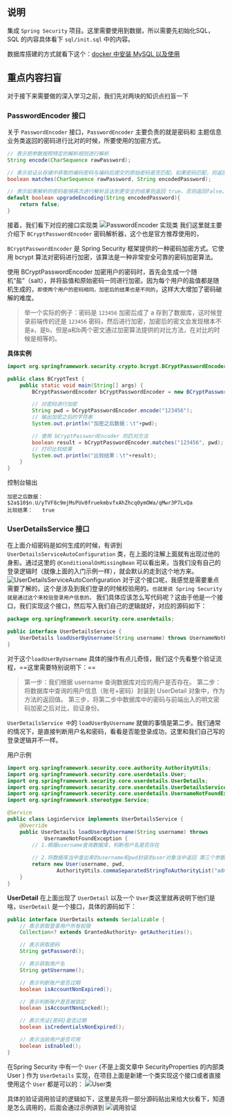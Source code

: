 ## 说明

集成 `Spring Security` 项目。这里需要使用到数据，所以需要先初始化SQL，SQL 的内容具体看下 `sql/init.sql` 中的内容。

数据库搭建的方式就看下这个：[docker 中安装 MySQL 以及使用](https://blog.csdn.net/qq_18948359/article/details/125486934?spm=1001.2014.3001.5501)


## 重点内容扫盲
对于接下来需要做的深入学习之前，我们先对两块的知识点扫盲一下

### PasswordEncoder 接口

关于 `PasswordEncoder` 接口，`PasswordEncoder` 主要负责的就是密码和 主题信息业务类返回的密码进行比对的时候，所要使用的加密方式。
```java
// 表示把参数按照特定的解析规则进行解析
String encode(CharSequence rawPassword);

// 表示验证从存储中获取的编码密码与编码后提交的原始密码是否匹配。如果密码匹配，则返回 true；如果不匹配，则返回 false。第一个参数表示需要被解析的密码。第二个参数表示存储的密码。
boolean matches(CharSequence rawPassword, String encodedPassword);

// 表示如果解析的密码能够再次进行解析且达到更安全的结果则返回 true，否则返回false。默认返回 false。
default boolean upgradeEncoding(String encodedPassword){
	return false; 
}
```
接着，我们看下对应的接口实现类
![PasswordEncoder 实现类](https://img-blog.csdnimg.cn/ae5a2e12c48b4d7ab770710b3562457f.png)
我们这里就主要介绍下 `BCryptPasswordEncoder` 密码解析器，这个也是官方推荐使用的，

`BCryptPasswordEncoder` 是 Spring Security 框架提供的一种密码加密方式。它使用 bcrypt 算法对密码进行加密，该算法是一种非常安全可靠的密码加密算法。

使用 BCryptPasswordEncoder 加密用户的密码时，首先会生成一个随机“盐”（salt），并将盐值和原始密码一同进行加密。因为每个用户的盐值都是随机生成的，`即使两个用户的密码相同，加密后的结果也是不同的`，这样大大增加了密码破解的难度。

> 举一个实际的例子：密码是 `123456` 加密后成了 a 存到了数据库，这时候登录前端传的还是 `123456` 密码，然后进行加密，加密后的密文会发现根本不是a，是b，但是a和b两个密文通过加密算法提供的对比方法，在对比的时候是相等的。

**具体实例**

```java
import org.springframework.security.crypto.bcrypt.BCryptPasswordEncoder;

public class BCryptTest {
    public static void main(String[] args) {
        BCryptPasswordEncoder bCryptPasswordEncoder = new BCryptPasswordEncoder();

        // 对密码进行加密
        String pwd = bCryptPasswordEncoder.encode("123456");
        // 输出加密之后的字符串
        System.out.println("加密之后数据：\t"+pwd);

        // 使用 bCryptPasswordEncoder 的匹对方法
        boolean result = bCryptPasswordEncoder.matches("123456", pwd);
        // 打印比较结果
        System.out.println("比较结果：\t"+result);
    }
}
```
控制台输出
```console
加密之后数据：	$2a$10$n.U/yTVF8c9mjMsPUv0fruekmbvfxAhZhcq0ymOWa/qMwr3P7LxQa
比较结果：	true
```

### UserDetailsService 接口
在上面介绍密码是如何生成的时候，有讲到 `UserDetailsServiceAutoConfiguration` 类，在上面的注解上面就有出现过他的身影。通过这里的 `@ConditionalOnMissingBean` 可以看出来，当我们没有自己的登录逻辑时（就像上面的入门示例一样），就会默认的走到这个地方来。
![UserDetailsServiceAutoConfiguration](https://img-blog.csdnimg.cn/223a77e8b383424da4eb17a301cb50eb.png)
对于这个接口呢，我感觉是需要重点需要了解的，这个是涉及到我们登录的时候校验用的。`也就是说 Spring Security 就是通过这个来校验登录用户信息的。` 我们具体应该怎么写代码呢？这由于他是一个接口，我们实现这个接口，然后写入我们自己的逻辑就好，对应的源码如下：
```java
package org.springframework.security.core.userdetails;

public interface UserDetailsService {
    UserDetails loadUserByUsername(String username) throws UsernameNotFoundException;
}
```
对于这个`loadUserByUsername` 具体的操作有点儿奇怪，我们这个先看整个验证流程，==这里需要特别说明下：==
>第一步：我们根据 username 查询数据库对应的用户是否存在。
第二步：将数据库中查询的用户信息（账号+密码）封装到 UserDetail 对象中，作为方法的返回值。
第三步，将第二步中数据库中的密码与前端出入的明文密码加密之后对比，验证身份。

`UserDetailsService 中`的 `loadUserByUsername` 就做的事情是第二步。我们通常的情况下，是直接判断用户名和密码，看看是否能登录成功，这里和我们自己写的登录逻辑并不一样。

用户示例
```java
import org.springframework.security.core.authority.AuthorityUtils;
import org.springframework.security.core.userdetails.User;
import org.springframework.security.core.userdetails.UserDetails;
import org.springframework.security.core.userdetails.UserDetailsService;
import org.springframework.security.core.userdetails.UsernameNotFoundException;
import org.springframework.stereotype.Service;

@Service
public class LoginService implements UserDetailsService {
    @Override
    public UserDetails loadUserByUsername(String username) throws
            UsernameNotFoundException {
        // 1.根据username查询数据库，判断用户名是否存在
       
        // 2.将数据库当中查出来的username和pwd封装到user对象当中返回 第三个参数表示权限
        return new User(username, pwd,
                AuthorityUtils.commaSeparatedStringToAuthorityList("admin,"));
    }
}
```

**UserDetail**
在上面出现了  `UserDetail` 以及一个 `User`类这里就再说明下他们是啥，`UserDetail` 是一个接口，具体的源码如下：
```java
public interface UserDetails extends Serializable {
	// 表示获取登录用户所有权限
    Collection<? extends GrantedAuthority> getAuthorities();

	// 表示获取密码
    String getPassword();

	// 表示获取用户名
    String getUsername();

	// 表示判断账户是否过期
    boolean isAccountNonExpired();

	// 表示判断账户是否被锁定
    boolean isAccountNonLocked();

	// 表示凭证{密码}是否过期
    boolean isCredentialsNonExpired();

	// 表示当前用户是否可用
    boolean isEnabled();
}
```

在Spring Security 中有一个 `User` (不是上面文章中 SecurityProperties 的内部类 User ) 作为 `UserDetails` 实现，在项目上面是新建一个类实现这个接口或者直接使用这个 `User` 都是可以的：
![User类](https://img-blog.csdnimg.cn/8fe12bb66a9c4d6f89e34d49515cc97a.png)

具体的验证调用验证的逻辑如下，这里是先将一部分源码贴出来给大伙看下，知道是怎么调用的，后面会通过示例讲到
![调用验证](https://img-blog.csdnimg.cn/3c94027e0bce41ba85cc726e5b34c85d.png)

